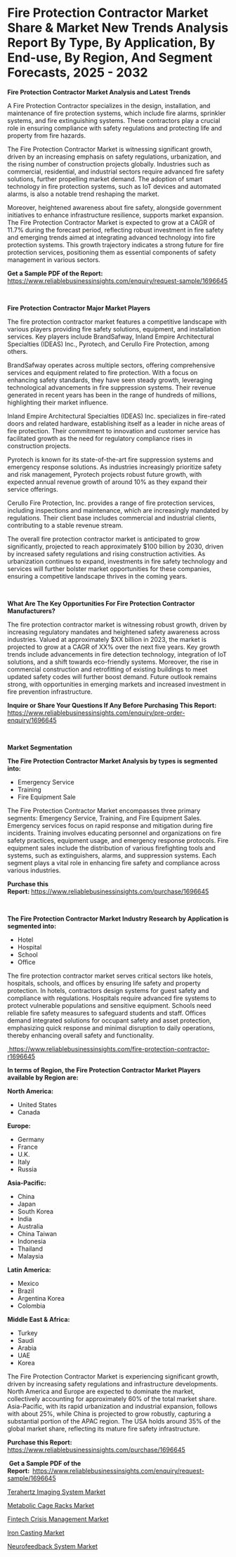<p><h1>Fire Protection Contractor Market Share & Market New Trends Analysis Report By Type, By Application, By End-use, By Region, And Segment Forecasts, 2025 - 2032</h1></p><p><strong>Fire Protection Contractor Market Analysis and Latest Trends</strong></p>
<p><p>A Fire Protection Contractor specializes in the design, installation, and maintenance of fire protection systems, which include fire alarms, sprinkler systems, and fire extinguishing systems. These contractors play a crucial role in ensuring compliance with safety regulations and protecting life and property from fire hazards. </p><p>The Fire Protection Contractor Market is witnessing significant growth, driven by an increasing emphasis on safety regulations, urbanization, and the rising number of construction projects globally. Industries such as commercial, residential, and industrial sectors require advanced fire safety solutions, further propelling market demand. The adoption of smart technology in fire protection systems, such as IoT devices and automated alarms, is also a notable trend reshaping the market. </p><p>Moreover, heightened awareness about fire safety, alongside government initiatives to enhance infrastructure resilience, supports market expansion. The Fire Protection Contractor Market is expected to grow at a CAGR of 11.7% during the forecast period, reflecting robust investment in fire safety and emerging trends aimed at integrating advanced technology into fire protection systems. This growth trajectory indicates a strong future for fire protection services, positioning them as essential components of safety management in various sectors.</p></p>
<p><strong>Get a Sample PDF of the Report:&nbsp;</strong> <a href="https://www.reliablebusinessinsights.com/enquiry/request-sample/1696645?utm_campaign=60&utm_medium=2&utm_source=Github&utm_content=ia&utm_term=27032025&utm_id=fire-protection-contractor">https://www.reliablebusinessinsights.com/enquiry/request-sample/1696645</a></p>
<p>&nbsp;</p>
<p><strong>Fire Protection Contractor Major Market Players</strong></p>
<p><p>The fire protection contractor market features a competitive landscape with various players providing fire safety solutions, equipment, and installation services. Key players include BrandSafway, Inland Empire Architectural Specialties (IDEAS) Inc., Pyrotech, and Cerullo Fire Protection, among others. </p><p>BrandSafway operates across multiple sectors, offering comprehensive services and equipment related to fire protection. With a focus on enhancing safety standards, they have seen steady growth, leveraging technological advancements in fire suppression systems. Their revenue generated in recent years has been in the range of hundreds of millions, highlighting their market influence.</p><p>Inland Empire Architectural Specialties (IDEAS) Inc. specializes in fire-rated doors and related hardware, establishing itself as a leader in niche areas of fire protection. Their commitment to innovation and customer service has facilitated growth as the need for regulatory compliance rises in construction projects.</p><p>Pyrotech is known for its state-of-the-art fire suppression systems and emergency response solutions. As industries increasingly prioritize safety and risk management, Pyrotech projects robust future growth, with expected annual revenue growth of around 10% as they expand their service offerings.</p><p>Cerullo Fire Protection, Inc. provides a range of fire protection services, including inspections and maintenance, which are increasingly mandated by regulations. Their client base includes commercial and industrial clients, contributing to a stable revenue stream.</p><p>The overall fire protection contractor market is anticipated to grow significantly, projected to reach approximately $100 billion by 2030, driven by increased safety regulations and rising construction activities. As urbanization continues to expand, investments in fire safety technology and services will further bolster market opportunities for these companies, ensuring a competitive landscape thrives in the coming years.</p></p>
<p>&nbsp;</p>
<p><strong>What Are The Key Opportunities For Fire Protection Contractor Manufacturers?</strong></p>
<p><p>The fire protection contractor market is witnessing robust growth, driven by increasing regulatory mandates and heightened safety awareness across industries. Valued at approximately $XX billion in 2023, the market is projected to grow at a CAGR of XX% over the next five years. Key growth trends include advancements in fire detection technology, integration of IoT solutions, and a shift towards eco-friendly systems. Moreover, the rise in commercial construction and retrofitting of existing buildings to meet updated safety codes will further boost demand. Future outlook remains strong, with opportunities in emerging markets and increased investment in fire prevention infrastructure.</p></p>
<p><strong>Inquire or Share Your Questions If Any Before Purchasing This Report:</strong> <a href="https://www.reliablebusinessinsights.com/enquiry/pre-order-enquiry/1696645?utm_campaign=60&utm_medium=2&utm_source=Github&utm_content=ia&utm_term=27032025&utm_id=fire-protection-contractor">https://www.reliablebusinessinsights.com/enquiry/pre-order-enquiry/1696645</a></p>
<p>&nbsp;</p>
<p><strong>Market Segmentation</strong></p>
<p><strong>The Fire Protection Contractor Market Analysis by types is segmented into:</strong></p>
<p><ul><li>Emergency Service</li><li>Training</li><li>Fire Equipment Sale</li></ul></p>
<p><p>The Fire Protection Contractor Market encompasses three primary segments: Emergency Service, Training, and Fire Equipment Sales. Emergency services focus on rapid response and mitigation during fire incidents. Training involves educating personnel and organizations on fire safety practices, equipment usage, and emergency response protocols. Fire equipment sales include the distribution of various firefighting tools and systems, such as extinguishers, alarms, and suppression systems. Each segment plays a vital role in enhancing fire safety and compliance across various industries.</p></p>
<p><strong>Purchase this Report:&nbsp;</strong><a href="https://www.reliablebusinessinsights.com/purchase/1696645?utm_campaign=60&utm_medium=2&utm_source=Github&utm_content=ia&utm_term=27032025&utm_id=fire-protection-contractor">https://www.reliablebusinessinsights.com/purchase/1696645</a></p>
<p>&nbsp;</p>
<p><strong>The Fire Protection Contractor Market Industry Research by Application is segmented into:</strong></p>
<p><ul><li>Hotel</li><li>Hospital</li><li>School</li><li>Office</li></ul></p>
<p><p>The fire protection contractor market serves critical sectors like hotels, hospitals, schools, and offices by ensuring life safety and property protection. In hotels, contractors design systems for guest safety and compliance with regulations. Hospitals require advanced fire systems to protect vulnerable populations and sensitive equipment. Schools need reliable fire safety measures to safeguard students and staff. Offices demand integrated solutions for occupant safety and asset protection, emphasizing quick response and minimal disruption to daily operations, thereby enhancing overall safety and functionality.</p></p>
<p><a href="https://www.reliablebusinessinsights.com/fire-protection-contractor-r1696645?utm_campaign=60&utm_medium=2&utm_source=Github&utm_content=ia&utm_term=27032025&utm_id=fire-protection-contractor">&nbsp;https://www.reliablebusinessinsights.com/fire-protection-contractor-r1696645</a></p>
<p><strong>In terms of Region, the Fire Protection Contractor Market Players available by Region are:</strong></p>
<p>
    <p> <strong> North America: </strong>
        <ul>
            <li>United States</li>
            <li>Canada</li>
        </ul>
        </p> 
    <p> <strong> Europe: </strong>
        <ul>
            <li>Germany</li>
            <li>France</li>
            <li>U.K.</li>
            <li>Italy</li>
            <li>Russia</li>
        </ul>
        </p> 
    <p> <strong> Asia-Pacific: </strong>
        <ul>
            <li>China</li>
            <li>Japan</li>
            <li>South Korea</li>
            <li>India</li>
            <li>Australia</li>
            <li>China Taiwan</li>
            <li>Indonesia</li>
            <li>Thailand</li>
            <li>Malaysia</li>
        </ul>
        </p> 
    <p> <strong> Latin America: </strong>
        <ul>
            <li>Mexico</li>
            <li>Brazil</li>
            <li>Argentina Korea</li>
            <li>Colombia</li>
        </ul>
        </p> 
    <p> <strong> Middle East & Africa: </strong>
        <ul>
            <li>Turkey</li>
            <li>Saudi</li>
            <li>Arabia</li>
            <li>UAE</li>
            <li>Korea</li>
        </ul>
    </p>
    </p>
<p><p>The Fire Protection Contractor Market is experiencing significant growth, driven by increasing safety regulations and infrastructure developments. North America and Europe are expected to dominate the market, collectively accounting for approximately 60% of the total market share. Asia-Pacific, with its rapid urbanization and industrial expansion, follows with about 25%, while China is projected to grow robustly, capturing a substantial portion of the APAC region. The USA holds around 35% of the global market share, reflecting its mature fire safety infrastructure.</p></p>
<p><strong>Purchase this Report: </strong><a href="https://www.reliablebusinessinsights.com/purchase/1696645?utm_campaign=60&utm_medium=2&utm_source=Github&utm_content=ia&utm_term=27032025&utm_id=fire-protection-contractor">https://www.reliablebusinessinsights.com/purchase/1696645</a></p>
<p>&nbsp;<strong>Get a Sample PDF of the Report:&nbsp;&nbsp;</strong><a href="https://www.reliablebusinessinsights.com/enquiry/request-sample/1696645?utm_campaign=60&utm_medium=2&utm_source=Github&utm_content=ia&utm_term=27032025&utm_id=fire-protection-contractor">https://www.reliablebusinessinsights.com/enquiry/request-sample/1696645</a></p>
<p><strong></strong></p>
<p><p><a href="https://github.com/alrogikrosa/Market-Research-Report-List-1/blob/main/terahertz-imaging-system-market.md?utm_campaign=60&utm_medium=2&utm_source=Github&utm_content=ia&utm_term=27032025&utm_id=fire-protection-contractor">Terahertz Imaging System Market</a></p><p><a href="https://github.com/borknyberg/Market-Research-Report-List-1/blob/main/metabolic-cage-racks-market.md?utm_campaign=60&utm_medium=2&utm_source=Github&utm_content=ia&utm_term=27032025&utm_id=fire-protection-contractor">Metabolic Cage Racks Market</a></p><p><a href="https://github.com/mynaoanes/Market-Research-Report-List-1/blob/main/fintech-crisis-management-market.md?utm_campaign=60&utm_medium=2&utm_source=Github&utm_content=ia&utm_term=27032025&utm_id=fire-protection-contractor">Fintech Crisis Management Market</a></p><p><a href="https://github.com/coricnzati/Market-Research-Report-List-1/blob/main/iron-casting-market.md?utm_campaign=60&utm_medium=2&utm_source=Github&utm_content=ia&utm_term=27032025&utm_id=fire-protection-contractor">Iron Casting Market</a></p><p><a href="https://github.com/puhakhommabh/Market-Research-Report-List-1/blob/main/neurofeedback-system-market.md?utm_campaign=60&utm_medium=2&utm_source=Github&utm_content=ia&utm_term=27032025&utm_id=fire-protection-contractor">Neurofeedback System Market</a></p></p>